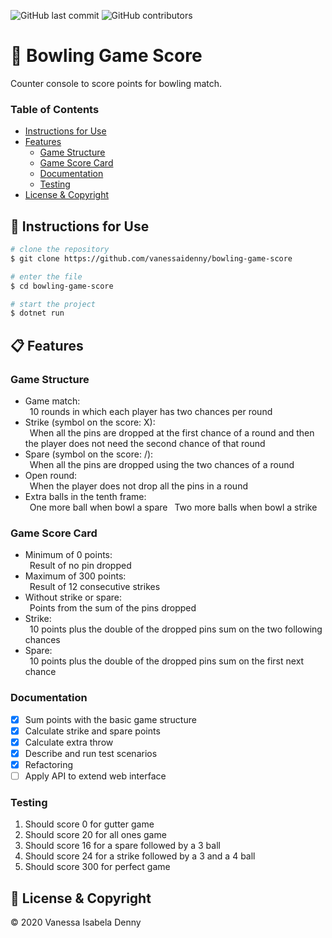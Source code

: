 ![GitHub last commit](https://img.shields.io/github/last-commit/vanessaidenny/bowling-game-score?color=blueviolet&style=plastic)
![GitHub contributors](https://img.shields.io/github/contributors/vanessaidenny/bowling-game-score?color=brightgreen&style=plastic)
 
# 🎳 Bowling Game Score

Counter console to score points for bowling match.

### Table of Contents

- [Instructions for Use](#instructions-for-use)
- [Features](#features)
  - [Game Structure](#game-structure)
  - [Game Score Card](#game-score-card)
  - [Documentation](#documentation)
  - [Testing](#testing)
- [License & Copyright](#license-&-copyright)

<a name="instructions-for-use"></a>
## 🚀 Instructions for Use

```bash
# clone the repository
$ git clone https://github.com/vanessaidenny/bowling-game-score

# enter the file
$ cd bowling-game-score

# start the project
$ dotnet run
```

<a name="features"></a>
## 📋 Features

<a name="game-structure"></a>
### Game Structure

* Game match:  
&ensp;10 rounds in which each player has two chances per round
* Strike (symbol on the score: X):  
&ensp;When all the pins are dropped at the first chance of a round and then the player does not need the second chance of that round
* Spare (symbol on the score: /):  
&ensp;When all the pins are dropped using the two chances of a round
* Open round:  
&ensp;When the player does not drop all the pins in a round
* Extra balls in the tenth frame:  
&ensp;One more ball when bowl a spare
&ensp;Two more balls when bowl a strike

### Game Score Card

* Minimum of 0 points:  
&ensp;Result of no pin dropped
* Maximum of 300 points:  
&ensp;Result of 12 consecutive strikes
* Without strike or spare:  
&ensp;Points from the sum of the pins dropped
* Strike:  
&ensp;10 points plus the double of the dropped pins sum on the two following chances
* Spare:  
&ensp;10 points plus the double of the dropped pins sum on the first next chance

### Documentation

- [X] Sum points with the basic game structure
- [X] Calculate strike and spare points
- [X] Calculate extra throw
- [X] Describe and run test scenarios
- [X] Refactoring
- [ ] Apply API to extend web interface

### Testing

1. Should score 0 for gutter game
2. Should score 20 for all ones game
3. Should score 16 for a spare followed by a 3 ball
4. Should score 24 for a strike followed by a 3 and a 4 ball
5. Should score 300 for perfect game

<a name="license-&-copyright"></a>
## 📌 License & Copyright

&copy; 2020 Vanessa Isabela Denny